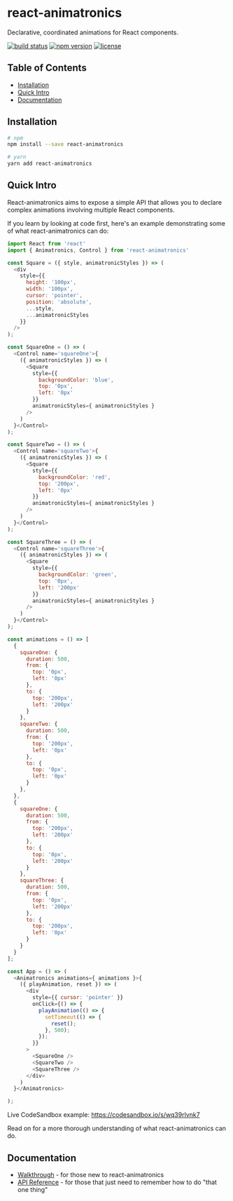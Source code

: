 # react-animatronics

Declarative, coordinated animations for React components.

[![build status](https://img.shields.io/travis/andrewkshim/react-animatronics/master.svg?style=flat-square)](https://travis-ci.org/andrewkshim/react-animatronics)
[![npm version](https://img.shields.io/npm/v/react-animatronics.svg?style=flat-square)](https://www.npmjs.com/package/react-animatronics)
[![license](https://img.shields.io/github/license/andrewkshim/react-animatronics.svg?style=flat-square)](https://github.com/andrewkshim/react-animatronics/blob/master/LICENSE)


## Table of Contents

- [Installation](#installation)
- [Quick Intro](#quick-intro)
- [Documentation](#documentation)


## Installation

```bash
# npm
npm install --save react-animatronics

# yarn
yarn add react-animatronics
```


## Quick Intro

React-animatronics aims to expose a simple API that allows you to declare
complex animations involving multiple React components.

If you learn by looking at code first, here's an example demonstrating some of
what react-animatronics can do:

```js
import React from 'react'
import { Animatronics, Control } from 'react-animatronics'

const Square = ({ style, animatronicStyles }) => (
  <div
    style={{
      height: '100px',
      width: '100px',
      cursor: 'pointer',
      position: 'absolute',
      ...style,
      ...animatronicStyles
    }}
  />
);

const SquareOne = () => (
  <Control name='squareOne'>{
    ({ animatronicStyles }) => (
      <Square
        style={{
          backgroundColor: 'blue',
          top: '0px',
          left: '0px'
        }}
        animatronicStyles={ animatronicStyles }
      />
    )
  }</Control>
);

const SquareTwo = () => (
  <Control name='squareTwo'>{
    ({ animatronicStyles }) => (
      <Square
        style={{
          backgroundColor: 'red',
          top: '200px',
          left: '0px'
        }}
        animatronicStyles={ animatronicStyles }
      />
    )
  }</Control>
);

const SquareThree = () => (
  <Control name='squareThree'>{
    ({ animatronicStyles }) => (
      <Square
        style={{
          backgroundColor: 'green',
          top: '0px',
          left: '200px'
        }}
        animatronicStyles={ animatronicStyles }
      />
    )
  }</Control>
);

const animations = () => [
  {
    squareOne: {
      duration: 500,
      from: {
        top: '0px',
        left: '0px'
      },
      to: {
        top: '200px',
        left: '200px'
      }
    },
    squareTwo: {
      duration: 500,
      from: {
        top: '200px',
        left: '0px'
      },
      to: {
        top: '0px',
        left: '0px'
      }
    },
  },
  {
    squareOne: {
      duration: 500,
      from: {
        top: '200px',
        left: '200px'
      },
      to: {
        top: '0px',
        left: '200px'
      }
    },
    squareThree: {
      duration: 500,
      from: {
        top: '0px',
        left: '200px'
      },
      to: {
        top: '200px',
        left: '0px'
      }
    }
  }
];

const App = () => (
  <Animatronics animations={ animations }>{
    ({ playAnimation, reset }) => (
      <div
        style={{ cursor: 'pointer' }}
        onClick={() => {
          playAnimation(() => {
            setTimeout(() => {
              reset();
            }, 500);
          });
        }}
      >
        <SquareOne />
        <SquareTwo />
        <SquareThree />
      </div>
    )
  }</Animatronics>

);
```

Live CodeSandbox example: https://codesandbox.io/s/wq39rlvnk7

Read on for a more thorough understanding of what react-animatronics can do.


## Documentation

- [Walkthrough][walkthrough] - for those new to react-animatronics
- [API Reference][api_reference] - for those that just need to remember how to do "that one thing"


[walkthrough]:./docs/walkthrough.md
[api_reference]:./docs/api_reference.md
[new_issue]:https://github.com/andrewkshim/react-animatronics/issues/new
